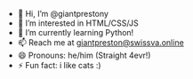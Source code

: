 - 👋 Hi, I’m @giantprestony
- 👀 I’m interested in HTML/CSS/JS
- 🌱 I’m currently learning Python!
- 📫 Reach me at giantpreston@swissva.online
- 😄 Pronouns: he/him (Straight 4evr!)
- ⚡ Fun fact: i like cats :)

<!---
giantprestony/giantprestony is a ✨ special ✨ repository because its `README.md` (this file) appears on your GitHub profile.
You can click the Preview link to take a look at your changes.
--->
